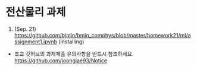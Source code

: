 
# 전산물리 과제

1. (Sep. 21) https://github.com/bjmin/bmin_comphys/blob/master/homework21/ml/assignment1.ipynb (installing)

* 조교 깃허브의 과제제출 유의사항을 반드시 참조하세요.  https://github.com/joongjae93/Notice
